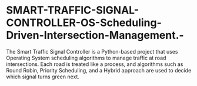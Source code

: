 # SMART-TRAFFIC-SIGNAL-CONTROLLER-OS-Scheduling-Driven-Intersection-Management.-
The Smart Traffic Signal Controller is a Python-based project that uses Operating System scheduling algorithms to manage traffic at road intersections. Each road is treated like a process, and algorithms such as Round Robin, Priority Scheduling, and a Hybrid approach are used to decide which signal turns green next.
